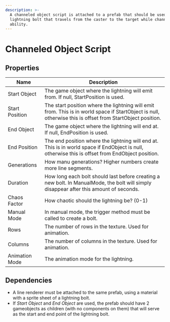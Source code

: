 ```yaml
---
description: >-
  A channeled object script is attached to a prefab that should be used as a
  lightning bolt that travels from the caster to the target while channeling an
  ability.
---
```


# Channeled Object Script

## Properties

| Name           | Description                                                                                                                                               |
| -------------- | --------------------------------------------------------------------------------------------------------------------------------------------------------- |
| Start Object   | The game object where the lightning will emit from. If null, StartPosition is used.                                                                       |
| Start Position | The start position where the lightning will emit from. This is in world space if StartObject is null, otherwise this is offset from StartObject position. |
| End Object     | The game object where the lightning will end at. If null, EndPosition is used.                                                                            |
| End Position   | The end position where the lightning will end at. This is in world space if EndObject is null, otherwise this is offset from EndObject position.          |
| Generations    | How manu generations? Higher numbers create more line segments.                                                                                           |
| Duration       | How long each bolt should last before creating a new bolt. In ManualMode, the bolt will simply disappear after this amount of seconds.                    |
| Chaos Factor   | How chaotic should the lightning be? (0-1)                                                                                                                |
| Manual Mode    | In manual mode, the trigger method must be called to create a bolt.                                                                                       |
| Rows           | The number of rows in the texture. Used for animation.                                                                                                    |
| Columns        | The number of columns in the texture. Used for animation.                                                                                                 |
| Animation Mode | The animation mode for the lightning.                                                                                                                     |

## Dependencies

* A line renderer must be attached to the same prefab, using a material with a sprite sheet of a lightning bolt.
* If _Start Object_ and _End Object_ are used, the prefab should have 2 gameobjects as children (with no components on them) that will serve as the start and end point of the lightning bolt.
